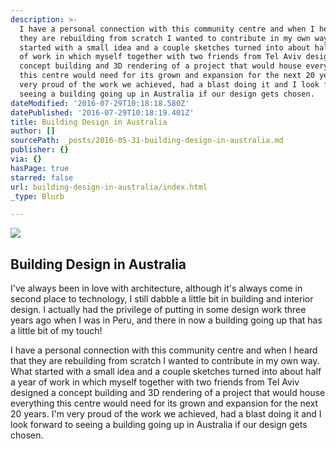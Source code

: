 ```yaml
---
description: >-
  I have a personal connection with this community centre and when I heard that
  they are rebuilding from scratch I wanted to contribute in my own way. What
  started with a small idea and a couple sketches turned into about half a year
  of work in which myself together with two friends from Tel Aviv designed a
  concept building and 3D rendering of a project that would house everything
  this centre would need for its grown and expansion for the next 20 years. I'm
  very proud of the work we achieved, had a blast doing it and I look forward to
  seeing a building going up in Australia if our design gets chosen.
dateModified: '2016-07-29T10:18:18.580Z'
datePublished: '2016-07-29T10:18:19.401Z'
title: Building Design in Australia
author: []
sourcePath: _posts/2016-05-31-building-design-in-australia.md
publisher: {}
via: {}
hasPage: true
starred: false
url: building-design-in-australia/index.html
_type: Blurb

---
```

<article style=""><img src="https://the-grid-user-content.s3-us-west-2.amazonaws.com/8579238d-919c-4f39-b0a4-609306580ba2.png" /><h1>Building Design in Australia</h1><p>I've always been in love with architecture, although it's always come in second place to technology, I still dabble a little bit in building and interior design. I actually had the privilege of putting in some design work three years ago when I was in Peru, and there in now a building going up that has a little bit of my touch! </p></article>

I have a personal connection with this community centre and when I heard that they are rebuilding from scratch I wanted to contribute in my own way. What started with a small idea and a couple sketches turned into about half a year of work in which myself together with two friends from Tel Aviv designed a concept building and 3D rendering of a project that would house everything this centre would need for its grown and expansion for the next 20 years. I'm very proud of the work we achieved, had a blast doing it and I look forward to seeing a building going up in Australia if our design gets chosen.